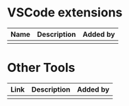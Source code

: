 # VSCode extensions

| Name | Description | Added by |
| ---- | ----------- | -------- |
| |  |  |

# Other Tools

| Link | Description | Added by |
| ---- | ----------- | -------- |
| |  |  |
